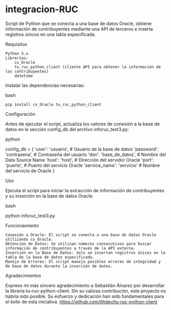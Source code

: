 # integracion-RUC
Script de Python que se conecta a una base de datos Oracle, obtiene información de contribuyentes mediante una API de terceros e inserta registros únicos en una tabla especificada.

Requisitos

    Python 3.x
    Librerías:
        cx_Oracle
        tu_ruc_python_client (cliente API para obtener la información de los contribuyentes)
        datetime


Instalar las dependencias necesarias:

bash

    pip install cx_Oracle tu_ruc_python_client

Configuración

Antes de ejecutar el script, actualiza los valores de conexión a la base de datos en la sección config_db del archivo inforuc_test3.py:

python

config_db = {
    'user': 'usuario',           # Usuario de la base de datos
    'password': 'contrasena',     # Contraseña del usuario
    'dsn': 'base_de_datos',       # Nombre del Data Source Name
    'host': 'host',               # Dirección del servidor Oracle
    'port': 'puerto',             # Puerto del servicio Oracle
    'service_name': 'servicio'    # Nombre del servicio de Oracle
}

Uso

Ejecuta el script para iniciar la extracción de información de contribuyentes y su inserción en la base de datos Oracle:

bash

python inforuc_test3.py

Funcionamiento

    Conexión a Oracle: El script se conecta a una base de datos Oracle utilizando cx_Oracle.
    Obtención de Datos: Se utilizan números consecutivos para buscar información de contribuyentes a través de la API externa.
    Inserción en la Base de Datos: Solo se insertan registros únicos en la tabla de la base de datos especificada.
    Manejo de Errores: El script maneja posibles errores de integridad y de base de datos durante la inserción de datos.

Agradecimientos

Expreso mi más sincero agradecimiento a Sebastián Álvarez por desarrollar la librería tu-ruc-python-client. Sin su valiosa contribución, este proyecto no habría sido posible. Su esfuerzo y dedicación han sido fundamentales para el éxito de esta iniciativa.
https://github.com/ithdev/tu-ruc-python-client
